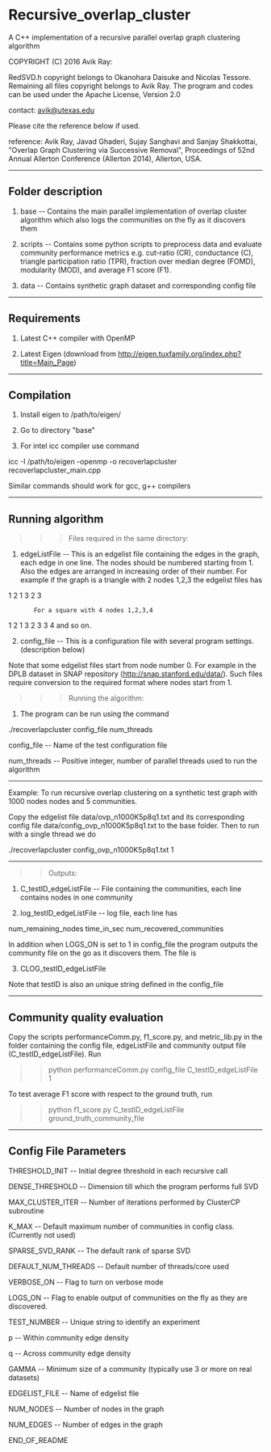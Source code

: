 # Recursive_overlap_cluster
A C++ implementation of a recursive parallel overlap graph clustering algorithm

COPYRIGHT (C) 2016 Avik Ray:

RedSVD.h copyright belongs to Okanohara Daisuke and Nicolas Tessore.
Remaining all files copyright belongs to Avik Ray.
The program and codes can be used under the Apache License, Version 2.0

contact: avik@utexas.edu

Please cite the reference below if used.

reference: Avik Ray, Javad Ghaderi, Sujay Sanghavi and Sanjay Shakkottai, 
"Overlap Graph Clustering via Successive Removal", Proceedings of 52nd 
Annual Allerton Conference (Allerton 2014), Allerton, USA.

-------------------------------------------------------------------------------------
Folder description 
-------------------------------------------------------------------------------------

1) base -- Contains the main parallel implementation of overlap cluster algorithm 
           which also logs the communities on the fly as it discovers them

2) scripts -- Contains some python scripts to preprocess data and evaluate
	      community performance metrics e.g. cut-ratio (CR), conductance (C), 
              triangle participation ratio (TPR), fraction over median degree (FOMD),
              modularity (MOD), and average F1 score (F1).

3) data -- Contains synthetic graph dataset and corresponding config file

-------------------------------------------------------------------------------------
Requirements 
-------------------------------------------------------------------------------------

1) Latest C++ compiler with OpenMP

2) Latest Eigen (download from http://eigen.tuxfamily.org/index.php?title=Main_Page)

-------------------------------------------------------------------------------------
Compilation 
-------------------------------------------------------------------------------------

1) Install eigen to /path/to/eigen/

2) Go to directory "base"

3) For intel icc compiler use command

icc -I /path/to/eigen -openmp -o recoverlapcluster recoverlapcluster_main.cpp

Similar commands should work for gcc, g++ compilers

-------------------------------------------------------------------------------------
Running algorithm
-------------------------------------------------------------------------------------

>>> Files required in the same directory:

1) edgeListFile  -- This is an edgelist file containing the edges in the graph,
		each edge in one line. The nodes should be numbered starting
		from 1. Also the edges are arranged in increasing order of 
		their number. For example if the graph is a triangle with 2 nodes
		1,2,3 the edgelist files has

1 2
1 3
2 3

	       For a square with 4 nodes 1,2,3,4

1 2
1 3
2 3
3 4
		and so on.

2) config_file -- This is a configuration file with 
                  several program settings. (description below)

Note that some edgelist files start from node number 0. For example in the DPLB
dataset in SNAP repository (http://snap.stanford.edu/data/). 
Such files require conversion to the required format where nodes start from 1.


>>> Running the algorithm:

1) The program can be run using the command

./recoverlapcluster config_file num_threads

config_file -- Name of the test configuration file

num_threads -- Positive integer, number of parallel threads used to 
               run the algorithm 

*****************************************************************
Example: To run recursive overlap clustering on a synthetic test
graph with 1000 nodes nodes and 5 communities.

Copy the edgelist file data/ovp_n1000K5p8q1.txt and its corresponding
config file data/config_ovp_n1000K5p8q1.txt to the base folder. Then 
to run with a single thread we do

./recoverlapcluster config_ovp_n1000K5p8q1.txt 1

*****************************************************************

>> Outputs:

1) C_testID_edgeListFile -- File containing the communities, 
                            each line contains nodes in one community

2) log_testID_edgeListFile -- log file, each line has 

num_remaining_nodes time_in_sec num_recovered_communities

In addition when LOGS_ON is set to 1 in config_file the program outputs 
the community file on the go as it discovers them. The file is 

3) CLOG_testID_edgeListFile

Note that testID is also an unique string defined in the config_file

-------------------------------------------------------------------------------------
Community quality evaluation
-------------------------------------------------------------------------------------

Copy the scripts performanceComm.py, f1_score.py, and metric_lib.py in the folder 
containing the config file, edgeListFile and community output file 
(C_testID_edgeListFile). Run

>> python performanceComm.py config_file C_testID_edgeListFile 1

To test average F1 score with respect to the ground truth, run

>> python f1_score.py C_testID_edgeListFile ground_truth_community_file

-------------------------------------------------------------------------------------
Config File Parameters
-------------------------------------------------------------------------------------

THRESHOLD_INIT -- Initial degree threshold in each recursive call
 
DENSE_THRESHOLD -- Dimension till which the program performs full SVD

MAX_CLUSTER_ITER -- Number of iterations performed by ClusterCP subroutine

K_MAX -- Default maximum number of communities in config class. (Currently not used) 

SPARSE_SVD_RANK -- The default rank of sparse SVD

DEFAULT_NUM_THREADS -- Default number of threads/core used

VERBOSE_ON -- Flag to turn on verbose mode

LOGS_ON -- Flag to enable output of communities on the fly as they are discovered.

TEST_NUMBER -- Unique string to identify an experiment

p -- Within community edge density

q -- Across community edge density

GAMMA -- Minimum size of a community (typically use 3 or more on real datasets)

EDGELIST_FILE -- Name of edgelist file

NUM_NODES -- Number of nodes in the graph

NUM_EDGES -- Number of edges in the graph


END_OF_README


